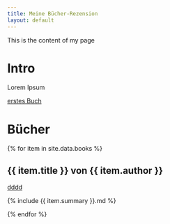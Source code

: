 ```yaml
---
title: Meine Bücher-Rezension
layout: default
---
```


This is the content of my page
# Intro
Lorem Ipsum

[erstes Buch](_includes/buch_eins.md)

# Bücher
{% for item in site.data.books %}
## {{ item.title }} von {{ item.author }}
<a href="books/{{ item.summary }}">dddd</a>

{% include {{ item.summary }}.md %}

{% endfor %}
